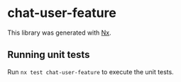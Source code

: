 # chat-user-feature

This library was generated with [Nx](https://nx.dev).

## Running unit tests

Run `nx test chat-user-feature` to execute the unit tests.

